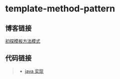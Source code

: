 # template-method-pattern

## 博客链接

[初探模板方法模式](http://chenzeping.com/design-pattern/2018-11-28-template-method/)

## 代码链接

>- [java 实现](./java/TemplateMethodClient.java)
